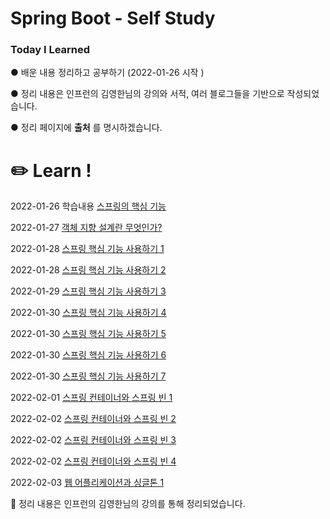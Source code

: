 <h1> Spring Boot - Self Study </h1> 
  <h3>Today I Learned </h3>

● 배운 내용 정리하고 공부하기 (2022-01-26 시작 )

● 정리 내용은 인프런의 김영한님의 강의와 서적, 여러 블로그들을 기반으로 작성되었습니다.

● 정리 페이지에 __출처__ 를 명시하겠습니다.

# ✏️ Learn ! 

2022-01-26 학습내용 [스프링의 핵심 기능](https://github.com/JustDoJeon/Spring-Core-Study/blob/master/TIL/Spring00.md)

2022-01-27 [객체 지향 설계란 무엇인가?](https://github.com/JustDoJeon/Spring-Core-Study/blob/master/TIL/Spring01.md)

2022-01-28 [스프링 핵심 기능 사용하기 1](https://github.com/JustDoJeon/Spring-Core-Study/blob/master/TIL/Spring02.md)

2022-01-28 [스프링 핵심 기능 사용하기 2](https://github.com/JustDoJeon/Spring-Core-Study/blob/master/TIL/Spring03.md)

2022-01-29 [스프링 핵심 기능 사용하기 3](https://github.com/JustDoJeon/Spring-Core-Study/blob/master/TIL/Spring04.md)

2022-01-30 [스프링 핵심 기능 사용하기 4](https://github.com/JustDoJeon/Spring-Core-Study/blob/master/TIL/Spring05.md)

2022-01-30 [스프링 핵심 기능 사용하기 5](https://github.com/JustDoJeon/Spring-Core-Study/blob/master/TIL/Spring06.md)

2022-01-30 [스프링 핵심 기능 사용하기 6](https://github.com/JustDoJeon/Spring-Core-Study/blob/master/TIL/Spring07.md)

2022-01-30 [스프링 핵심 기능 사용하기 7](https://github.com/JustDoJeon/Spring-Core-Study/blob/master/TIL/Spring08.md)

2022-02-01 [스프링 컨테이너와 스프링 빈 1](https://github.com/JustDoJeon/Spring-Core-Study/blob/master/TIL/Spring09.md)

2022-02-02 [스프링 컨테이너와 스프링 빈 2](https://github.com/JustDoJeon/Spring-Core-Study/blob/master/TIL/Spring10.md)

2022-02-02 [스프링 컨테이너와 스프링 빈 3](https://github.com/JustDoJeon/Spring-Core-Study/blob/master/TIL/Spring11.md)

2022-02-02 [스프링 컨테이너와 스프링 빈 4](https://github.com/JustDoJeon/Spring-Core-Study/blob/master/TIL/Spring12.md)

2022-02-03 [웹 어플리케이션과 싱글톤 1](https://github.com/JustDoJeon/Spring-Core-Study/blob/master/TIL/Spring13.md)

📕 정리 내용은 인프런의 김영한님의 강의를 통해 정리되었습니다.


